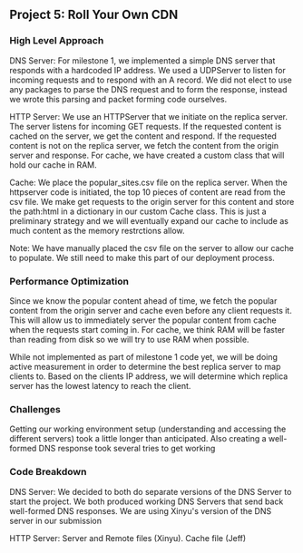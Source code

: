 ## Project 5: Roll Your Own CDN

### High Level Approach
DNS Server:  For milestone 1, we implemented a simple DNS server that responds with a hardcoded IP address.  We used a UDPServer to listen for incoming requests and to respond with an A record.  We did not elect to use any packages to parse the DNS request and to form the response, instead we wrote this parsing and packet forming code ourselves.

HTTP Server:  We use an HTTPServer that we initiate on the replica server.  The server listens for incoming GET requests. If the requested content is cached on the server, we get the content and respond.  If the requested content is not on the replica server, we fetch the content from the origin server and response.  For cache, we have created a custom class that will hold our cache in RAM.  

Cache:  We place the popular_sites.csv file on the replica server.  When the httpserver code is initiated, the top 10 pieces of content are read from the csv file.  We make get requests to the origin server for this content and store the path:html in a dictionary in our custom Cache class.  This is just a preliminary strategy and we will eventually expand our cache to include as much content as the memory restrctions allow.

Note:  We have manually placed the csv file on the server to allow our cache to populate.  We still need to make this part of our deployment process. 

### Performance Optimization
Since we know the popular content ahead of time, we fetch the popular content from the origin server and cache even before any client requests it.  This will allow us to immediately server the popular content from cache when the requests start coming in.  For cache, we think RAM will be faster than reading from disk so we will try to use RAM when possible.  

While not implemented as part of milestone 1 code yet, we will be doing active measurement in order to determine the best replica server to map clients to.  Based on the clients IP address, we will determine which replica server has the lowest latency to reach the client.

### Challenges
Getting our working environment setup (understanding and accessing the different servers) took a little longer than anticipated.  Also creating a well-formed DNS response took several tries to get working

### Code Breakdown

DNS Server: We decided to both do separate versions of the DNS Server to start the project.  We both produced working DNS Servers that send back well-formed DNS responses.  We are using Xinyu's version of the DNS server in our submission

HTTP Server:  Server and Remote files (Xinyu).  Cache file (Jeff)
